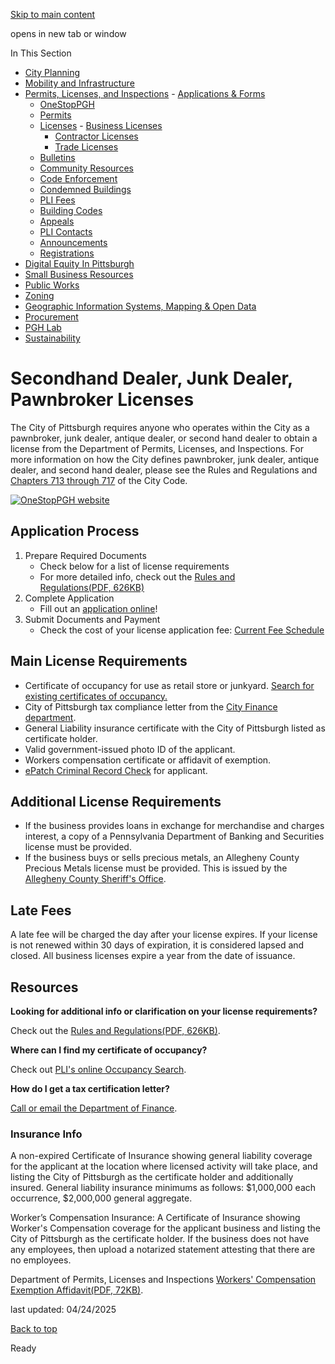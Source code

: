 [Skip to main content](https://www.pittsburghpa.gov/Business-Development/Permits-Licenses-and-Inspections/Licenses/Business-Licenses/Secondhand-Dealer-Junk-Dealer-Pawnbroker-Licenses#main-content)

opens in new tab or window

In This Section

- [City Planning](https://www.pittsburghpa.gov/Business-Development/City-Planning)
- [Mobility and Infrastructure](https://www.pittsburghpa.gov/Business-Development/Mobility-and-Infrastructure)
- [Permits, Licenses, and Inspections](https://www.pittsburghpa.gov/Business-Development/Permits-Licenses-and-Inspections)  - [Applications & Forms](https://www.pittsburghpa.gov/Business-Development/Permits-Licenses-and-Inspections/Applications-Forms)
  - [OneStopPGH](https://www.pittsburghpa.gov/Business-Development/Permits-Licenses-and-Inspections/OneStopPGH)
  - [Permits](https://www.pittsburghpa.gov/Business-Development/Permits-Licenses-and-Inspections/Permits)
  - [Licenses](https://www.pittsburghpa.gov/Business-Development/Permits-Licenses-and-Inspections/Licenses)    - [Business Licenses](https://www.pittsburghpa.gov/Business-Development/Permits-Licenses-and-Inspections/Licenses/Business-Licenses)
    - [Contractor Licenses](https://www.pittsburghpa.gov/Business-Development/Permits-Licenses-and-Inspections/Licenses/Contractor-Licenses)
    - [Trade Licenses](https://www.pittsburghpa.gov/Business-Development/Permits-Licenses-and-Inspections/Licenses/Trade-Licenses)
  - [Bulletins](https://www.pittsburghpa.gov/Business-Development/Permits-Licenses-and-Inspections/PLI-Bulletins)
  - [Community Resources](https://www.pittsburghpa.gov/Business-Development/Permits-Licenses-and-Inspections/Community-Resources)
  - [Code Enforcement](https://www.pittsburghpa.gov/Business-Development/Permits-Licenses-and-Inspections/Code-Enforcement)
  - [Condemned Buildings](https://www.pittsburghpa.gov/Business-Development/Permits-Licenses-and-Inspections/Condemned-Buildings)
  - [PLI Fees](https://www.pittsburghpa.gov/Business-Development/Permits-Licenses-and-Inspections/Fees)
  - [Building Codes](https://www.pittsburghpa.gov/Business-Development/Permits-Licenses-and-Inspections/Building-Codes)
  - [Appeals](https://www.pittsburghpa.gov/Business-Development/Permits-Licenses-and-Inspections/Appeals)
  - [PLI Contacts](https://www.pittsburghpa.gov/Business-Development/Permits-Licenses-and-Inspections/Contacts)
  - [Announcements](https://www.pittsburghpa.gov/Business-Development/Permits-Licenses-and-Inspections/Announcements)
  - [Registrations](https://www.pittsburghpa.gov/Business-Development/Permits-Licenses-and-Inspections/Registrations)
- [Digital Equity In Pittsburgh](https://www.pittsburghpa.gov/Business-Development/Digital-Equity-In-Pittsburgh)
- [Small Business Resources](https://www.pittsburghpa.gov/Business-Development/Small-Business-Resources)
- [Public Works](https://www.pittsburghpa.gov/Business-Development/Public-Works)
- [Zoning](https://www.pittsburghpa.gov/Business-Development/Zoning)
- [Geographic Information Systems, Mapping & Open Data](https://www.pittsburghpa.gov/Business-Development/Geographic-Information-Systems-Mapping-Open-Data)
- [Procurement](https://www.pittsburghpa.gov/Business-Development/Procurement)
- [PGH Lab](https://www.pittsburghpa.gov/Business-Development/PGH-Lab)
- [Sustainability](https://www.pittsburghpa.gov/Business-Development/Sustainability)

# Secondhand Dealer, Junk Dealer, Pawnbroker Licenses

The City of Pittsburgh requires anyone who operates within the City as a pawnbroker, junk dealer, antique dealer, or second hand dealer to obtain a license from the Department of Permits, Licenses, and Inspections. For more information on how the City defines pawnbroker, junk dealer, antique dealer, and second hand dealer, please see the Rules and Regulations and [Chapters 713 through 717](https://ecode360.com/45464743#45464743) of the City Code.

[![OneStopPGH website](https://www.pittsburghpa.gov/files/assets/city/v/1/pli/images/4411_onestoppgh-banner.png)](https://onestoppgh.pittsburghpa.gov/pghprod/pub/lms/Login.aspx)

## Application Process

1. Prepare Required Documents
   - Check below for a list of license requirements
   - For more detailed info, check out the [Rules and Regulations(PDF, 626KB)](https://www.pittsburghpa.gov/files/assets/city/v/1/pli/documents/licensing_rules_regulations.pdf)
2. Complete Application
   - Fill out an [application online](https://onestoppgh.pittsburghpa.gov/pghprod/pub/lms/Login.aspx)!
3. Submit Documents and Payment
   - Check the cost of your license application fee: [Current Fee Schedule](https://www.pittsburghpa.gov/Business-Development/Permits-Licenses-and-Inspections/Fees)

## Main License Requirements

- Certificate of occupancy for use as retail store or junkyard. [Search for existing certificates of occupancy.](https://www.pittsburghpa.gov/Business-Development/Permits-Licenses-and-Inspections/Applications-Forms/Other-Applications-Forms/Online-Occupancy-Search)
- City of Pittsburgh tax compliance letter from the [City Finance department](https://www.pittsburghpa.gov/City-Government/Finance-Budget/New-Business-Registration).
- General Liability insurance certificate with the City of Pittsburgh listed as certificate holder.
- Valid government-issued photo ID of the applicant.
- Workers compensation certificate or affidavit of exemption.
- [ePatch Criminal Record Check](https://epatch.pa.gov/home) for applicant.

## Additional License Requirements

- If the business provides loans in exchange for merchandise and charges interest, a copy of a Pennsylvania Department of Banking and Securities license must be provided.
- If the business buys or sells precious metals, an Allegheny County Precious Metals license must be provided. This is issued by the [Allegheny County Sheriff's Office](https://sheriffalleghenycounty.com/forms/).

## Late Fees

A late fee will be charged the day after your license expires. If your license is not renewed within 30 days of expiration, it is considered lapsed and closed. All business licenses expire a year from the date of issuance.

## Resources

**Looking for additional info or clarification on your license requirements?**

Check out the [Rules and Regulations(PDF, 626KB)](https://www.pittsburghpa.gov/files/assets/city/v/1/pli/documents/licensing_rules_regulations.pdf).

**Where can I find my certificate of occupancy?**

Check out [PLI's online Occupancy Search](https://www.pittsburghpa.gov/Business-Development/Permits-Licenses-and-Inspections/Applications-Forms/Other-Applications-Forms/Online-Occupancy-Search).

**How do I get a tax certification letter?**

[Call or email the Department of Finance](https://www.pittsburghpa.gov/City-Government/Finance-Budget/Real-Estate/Contact-Finance).

### Insurance Info

A non-expired Certificate of Insurance showing general liability coverage for the applicant at the location where licensed activity will take place, and listing the City of Pittsburgh as the certificate holder and additionally insured. General liability insurance minimums as follows: $1,000,000 each occurrence, $2,000,000 general aggregate.

Worker’s Compensation Insurance: A Certificate of Insurance showing Worker's Compensation coverage for the applicant business and listing the City of Pittsburgh as the certificate holder. If the business does not have any employees, then upload a notarized statement attesting that there are no employees.

Department of Permits, Licenses and Inspections [Workers' Compensation Exemption Affidavit(PDF, 72KB)](https://www.pittsburghpa.gov/files/assets/city/v/1/pli/documents/4714_workers_comp_exemption_affidavit.pdf).

last updated: 04/24/2025

[Back to top](https://www.pittsburghpa.gov/Business-Development/Permits-Licenses-and-Inspections/Licenses/Business-Licenses/Secondhand-Dealer-Junk-Dealer-Pawnbroker-Licenses#body-top)

Ready
